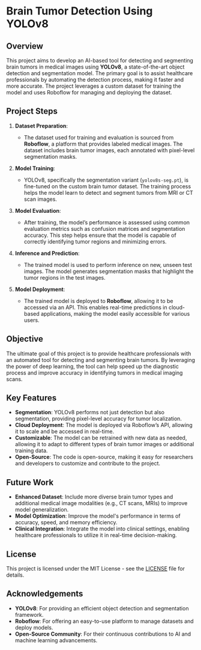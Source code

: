 # Brain Tumor Detection Using YOLOv8

## Overview

This project aims to develop an AI-based tool for detecting and segmenting brain tumors in medical images using **YOLOv8**, a state-of-the-art object detection and segmentation model. The primary goal is to assist healthcare professionals by automating the detection process, making it faster and more accurate. The project leverages a custom dataset for training the model and uses Roboflow for managing and deploying the dataset.

## Project Steps

1. **Dataset Preparation**:
   - The dataset used for training and evaluation is sourced from **Roboflow**, a platform that provides labeled medical images. The dataset includes brain tumor images, each annotated with pixel-level segmentation masks.
   
2. **Model Training**:
   - YOLOv8, specifically the segmentation variant (`yolov8s-seg.pt`), is fine-tuned on the custom brain tumor dataset. The training process helps the model learn to detect and segment tumors from MRI or CT scan images.
   
3. **Model Evaluation**:
   - After training, the model’s performance is assessed using common evaluation metrics such as confusion matrices and segmentation accuracy. This step helps ensure that the model is capable of correctly identifying tumor regions and minimizing errors.
   
4. **Inference and Prediction**:
   - The trained model is used to perform inference on new, unseen test images. The model generates segmentation masks that highlight the tumor regions in the test images.
   
5. **Model Deployment**:
   - The trained model is deployed to **Roboflow**, allowing it to be accessed via an API. This enables real-time predictions in cloud-based applications, making the model easily accessible for various users.

## Objective

The ultimate goal of this project is to provide healthcare professionals with an automated tool for detecting and segmenting brain tumors. By leveraging the power of deep learning, the tool can help speed up the diagnostic process and improve accuracy in identifying tumors in medical imaging scans.

## Key Features

- **Segmentation**: YOLOv8 performs not just detection but also segmentation, providing pixel-level accuracy for tumor localization.
- **Cloud Deployment**: The model is deployed via Roboflow’s API, allowing it to scale and be accessed in real-time.
- **Customizable**: The model can be retrained with new data as needed, allowing it to adapt to different types of brain tumor images or additional training data.
- **Open-Source**: The code is open-source, making it easy for researchers and developers to customize and contribute to the project.

## Future Work

- **Enhanced Dataset**: Include more diverse brain tumor types and additional medical image modalities (e.g., CT scans, MRIs) to improve model generalization.
- **Model Optimization**: Improve the model's performance in terms of accuracy, speed, and memory efficiency.
- **Clinical Integration**: Integrate the model into clinical settings, enabling healthcare professionals to utilize it in real-time decision-making.

## License

This project is licensed under the MIT License - see the [LICENSE](LICENSE) file for details.

## Acknowledgements

- **YOLOv8**: For providing an efficient object detection and segmentation framework.
- **Roboflow**: For offering an easy-to-use platform to manage datasets and deploy models.
- **Open-Source Community**: For their continuous contributions to AI and machine learning advancements.
